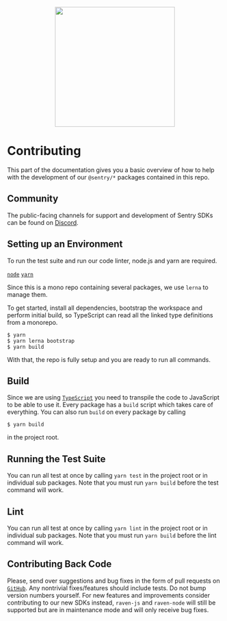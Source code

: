 <p align="center">
  <a href="https://sentry.io" target="_blank" align="center">
    <img src="https://sentry-brand.storage.googleapis.com/sentry-logo-black.png" width="280">
  </a>
  <br />
</p>

# Contributing

This part of the documentation gives you a basic overview of how to help with the development of our `@sentry/*`
packages contained in this repo.

## Community

The public-facing channels for support and development of Sentry SDKs can be found on [Discord](https://discord.gg/Ww9hbqr).

## Setting up an Environment

To run the test suite and run our code linter, node.js and yarn are required.

[`node`](https://nodejs.org/download) [`yarn`](https://yarnpkg.com/en/docs/install)

Since this is a mono repo containing several packages, we use `lerna` to manage them.

To get started, install all dependencies, bootstrap the workspace and perform initial build, so TypeScript can read all the linked type definitions from a monorepo.

```
$ yarn
$ yarn lerna bootstrap
$ yarn build
```

With that, the repo is fully setup and you are ready to run all commands.

## Build

Since we are using [`TypeScript`](https://www.typescriptlang.org/) you need to transpile the code to JavaScript to be
able to use it. Every package has a `build` script which takes care of everything. You can also run `build` on every
package by calling

```
$ yarn build
```

in the project root.

## Running the Test Suite

You can run all test at once by calling `yarn test` in the project root or in individual sub packages. Note that you must run `yarn build` before the test command will work.

## Lint

You can run all test at once by calling `yarn lint` in the project root or in individual sub packages. Note that you must run `yarn build` before the lint command will work.

## Contributing Back Code

Please, send over suggestions and bug fixes in the form of pull requests on
[`GitHub`](https://github.com/getsentry/sentry-javascript). Any nontrivial fixes/features should include tests. Do not
bump version numbers yourself. For new features and improvements consider contributing to our new SDKs instead,
`raven-js` and `raven-node` will still be supported but are in maintenance mode and will only receive bug fixes.
